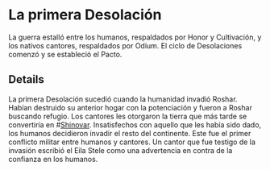 # La primera Desolación
La guerra estalló entre los humanos, respaldados por Honor y Cultivación, y los nativos cantores, respaldados por Odium. El ciclo de Desolaciones comenzó y se estableció el Pacto. 

## Details
La primera Desolación sucedió cuando la humanidad invadió Roshar. Habían destruido su anterior hogar con la potenciación y fueron a Roshar buscando refugio. Los cantores les otorgaron la tierra que más tarde se convertiría en #[Shinovar](locations/shinovar). Insatisfechos con aquello que les había sido dado, los humanos decidieron invadir el resto del continente. Este fue el primer conflicto militar entre humanos y cantores. Un cantor que fue testigo de la invasión escribió el Eila Stele como una advertencia en contra de la confianza en los humanos. 
